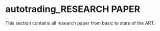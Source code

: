 # autotrading_RESEARCH PAPER
This section contains all research paper from basic to state of the ART.
